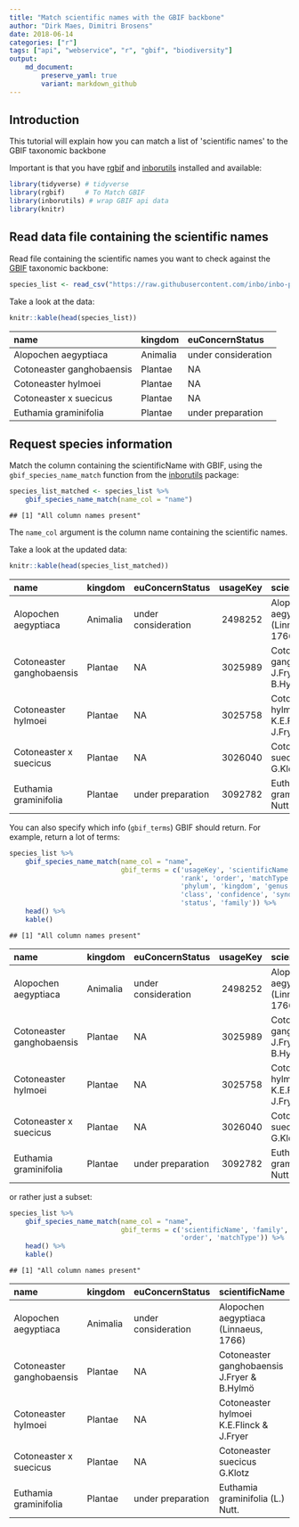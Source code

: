 ```yaml
---
title: "Match scientific names with the GBIF backbone"
author: "Dirk Maes, Dimitri Brosens"
date: 2018-06-14
categories: ["r"]
tags: ["api", "webservice", "r", "gbif", "biodiversity"]
output: 
    md_document:
        preserve_yaml: true
        variant: markdown_github
---
```


Introduction
------------

This tutorial will explain how you can match a list of 'scientific names' to the GBIF taxonomic backbone

Important is that you have [rgbif](https://github.com/ropensci/rgbif) and [inborutils](https://inbo.github.io/inborutils/) installed and available:

``` r
library(tidyverse) # tidyverse
library(rgbif)     # To Match GBIF
library(inborutils) # wrap GBIF api data
library(knitr)
```

Read data file containing the scientific names
----------------------------------------------

Read file containing the scientific names you want to check against the [GBIF](https://www.gbif.org/species/search?q=) taxonomic backbone:

``` r
species_list <- read_csv("https://raw.githubusercontent.com/inbo/inbo-pyutils/master/gbif/gbif_name_match/sample.csv", trim_ws = TRUE, col_types = cols())
```

Take a look at the data:

``` r
knitr::kable(head(species_list))
```

| name                      | kingdom  | euConcernStatus     |
|:--------------------------|:---------|:--------------------|
| Alopochen aegyptiaca      | Animalia | under consideration |
| Cotoneaster ganghobaensis | Plantae  | NA                  |
| Cotoneaster hylmoei       | Plantae  | NA                  |
| Cotoneaster x suecicus    | Plantae  | NA                  |
| Euthamia graminifolia     | Plantae  | under preparation   |

Request species information
---------------------------

Match the column containing the scientificName with GBIF, using the `gbif_species_name_match` function from the [inborutils](https://inbo.github.io/inborutils/reference/gbif_species_name_match.html) package:

``` r
species_list_matched <- species_list %>% 
    gbif_species_name_match(name_col = "name") 
```

    ## [1] "All column names present"

The `name_col` argument is the column name containing the scientific names.

Take a look at the updated data:

``` r
knitr::kable(head(species_list_matched))
```

| name                      | kingdom  | euConcernStatus     |  usageKey| scientificName                              | rank    | order        | matchType | phylum       | genus       | class         |  confidence| synonym | status   | family     |
|:--------------------------|:---------|:--------------------|---------:|:--------------------------------------------|:--------|:-------------|:----------|:-------------|:------------|:--------------|-----------:|:--------|:---------|:-----------|
| Alopochen aegyptiaca      | Animalia | under consideration |   2498252| Alopochen aegyptiaca (Linnaeus, 1766)       | SPECIES | Anseriformes | EXACT     | Chordata     | Alopochen   | Aves          |          98| FALSE   | ACCEPTED | Anatidae   |
| Cotoneaster ganghobaensis | Plantae  | NA                  |   3025989| Cotoneaster ganghobaensis J.Fryer & B.Hylmö | SPECIES | Rosales      | EXACT     | Tracheophyta | Cotoneaster | Magnoliopsida |          98| FALSE   | ACCEPTED | Rosaceae   |
| Cotoneaster hylmoei       | Plantae  | NA                  |   3025758| Cotoneaster hylmoei K.E.Flinck & J.Fryer    | SPECIES | Rosales      | EXACT     | Tracheophyta | Cotoneaster | Magnoliopsida |          98| FALSE   | ACCEPTED | Rosaceae   |
| Cotoneaster x suecicus    | Plantae  | NA                  |   3026040| Cotoneaster suecicus G.Klotz                | SPECIES | Rosales      | EXACT     | Tracheophyta | Cotoneaster | Magnoliopsida |          98| FALSE   | ACCEPTED | Rosaceae   |
| Euthamia graminifolia     | Plantae  | under preparation   |   3092782| Euthamia graminifolia (L.) Nutt.            | SPECIES | Asterales    | EXACT     | Tracheophyta | Euthamia    | Magnoliopsida |          98| FALSE   | ACCEPTED | Asteraceae |

You can also specify which info (`gbif_terms`) GBIF should return. For example, return a lot of terms:

``` r
species_list %>% 
    gbif_species_name_match(name_col = "name",
                            gbif_terms = c('usageKey', 'scientificName', 
                                           'rank', 'order', 'matchType', 
                                           'phylum', 'kingdom', 'genus', 
                                           'class', 'confidence', 'synonym', 
                                           'status', 'family')) %>%
    head() %>%
    kable()
```

    ## [1] "All column names present"

| name                      | kingdom  | euConcernStatus     |  usageKey| scientificName                              | rank    | order        | matchType | phylum       | genus       | class         |  confidence| synonym | status   | family     |
|:--------------------------|:---------|:--------------------|---------:|:--------------------------------------------|:--------|:-------------|:----------|:-------------|:------------|:--------------|-----------:|:--------|:---------|:-----------|
| Alopochen aegyptiaca      | Animalia | under consideration |   2498252| Alopochen aegyptiaca (Linnaeus, 1766)       | SPECIES | Anseriformes | EXACT     | Chordata     | Alopochen   | Aves          |          98| FALSE   | ACCEPTED | Anatidae   |
| Cotoneaster ganghobaensis | Plantae  | NA                  |   3025989| Cotoneaster ganghobaensis J.Fryer & B.Hylmö | SPECIES | Rosales      | EXACT     | Tracheophyta | Cotoneaster | Magnoliopsida |          98| FALSE   | ACCEPTED | Rosaceae   |
| Cotoneaster hylmoei       | Plantae  | NA                  |   3025758| Cotoneaster hylmoei K.E.Flinck & J.Fryer    | SPECIES | Rosales      | EXACT     | Tracheophyta | Cotoneaster | Magnoliopsida |          98| FALSE   | ACCEPTED | Rosaceae   |
| Cotoneaster x suecicus    | Plantae  | NA                  |   3026040| Cotoneaster suecicus G.Klotz                | SPECIES | Rosales      | EXACT     | Tracheophyta | Cotoneaster | Magnoliopsida |          98| FALSE   | ACCEPTED | Rosaceae   |
| Euthamia graminifolia     | Plantae  | under preparation   |   3092782| Euthamia graminifolia (L.) Nutt.            | SPECIES | Asterales    | EXACT     | Tracheophyta | Euthamia    | Magnoliopsida |          98| FALSE   | ACCEPTED | Asteraceae |

or rather just a subset:

``` r
species_list %>% 
    gbif_species_name_match(name_col = "name",
                            gbif_terms = c('scientificName', 'family',
                                           'order', 'matchType')) %>%
    head() %>%
    kable()
```

    ## [1] "All column names present"

| name                      | kingdom  | euConcernStatus     | scientificName                              | family     | order        | matchType |
|:--------------------------|:---------|:--------------------|:--------------------------------------------|:-----------|:-------------|:----------|
| Alopochen aegyptiaca      | Animalia | under consideration | Alopochen aegyptiaca (Linnaeus, 1766)       | Anatidae   | Anseriformes | EXACT     |
| Cotoneaster ganghobaensis | Plantae  | NA                  | Cotoneaster ganghobaensis J.Fryer & B.Hylmö | Rosaceae   | Rosales      | EXACT     |
| Cotoneaster hylmoei       | Plantae  | NA                  | Cotoneaster hylmoei K.E.Flinck & J.Fryer    | Rosaceae   | Rosales      | EXACT     |
| Cotoneaster x suecicus    | Plantae  | NA                  | Cotoneaster suecicus G.Klotz                | Rosaceae   | Rosales      | EXACT     |
| Euthamia graminifolia     | Plantae  | under preparation   | Euthamia graminifolia (L.) Nutt.            | Asteraceae | Asterales    | EXACT     |
